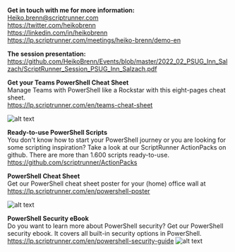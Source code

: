<strong>Get in touch with me for more information:</strong> <br />
Heiko.brenn@scriptrunner.com<br />
https://twitter.com/heikobrenn<br />
https://linkedin.com/in/heikobrenn<br />
https://lp.scriptrunner.com/meetings/heiko-brenn/demo-en

<strong>The session presentation:</strong></br>
https://github.com/HeikoBrenn/Events/blob/master/2022_02_PSUG_Inn_Salzach/ScriptRunner_Session_PSUG_Inn_Salzach.pdf

<strong>Get your Teams PowerShell Cheat Sheet</strong> <br />
Manage Teams with PowerShell like a Rockstar with this eight-pages cheat sheet.
<br>https://lp.scriptrunner.com/en/teams-cheat-sheet<br>

![alt text](https://lp.scriptrunner.com/hubfs/teams-cheat-sheet-lupe-1-1.png?width=1140&height=750&name=Mockup-Poster-500x760.png "Teams Cheet Sheat")


<strong>Ready-to-use PowerShell Scripts</strong> <br />
You don't know how to start your PowerShell journey or you are looking for some scripting inspiration?
Take a look at our ScriptRunner ActionPacks on github.
There are more than 1.600 scripts ready-to-use. 
https://github.com/scriptrunner/ActionPacks

<strong>PowerShell Cheat Sheet</strong> <br />
Get our PowerShell cheat sheet poster for your (home) office wall at
<br>https://lp.scriptrunner.com/en/powershell-poster

![alt text](https://lp.scriptrunner.com/hs-fs/hubfs/Mockup-Poster-500x760.png?width=1140&height=750&name=Mockup-Poster-500x760.png "PowerShell Poster")

<strong>PowerShell Security eBook</strong> <br />
Do you want to learn more about PowerShell security? Get our PowerShell security ebook. It covers all built-in security options in PowerShell. 
https://lp.scriptrunner.com/en/powershell-security-guide
![alt text](https://lp.scriptrunner.com/hs-fs/hubfs/LPs/ScriptRunner-eBook-MockUp2.png?width=1783&name=ScriptRunner-eBook-MockUp2.png "PowerShell Security Ebook")




